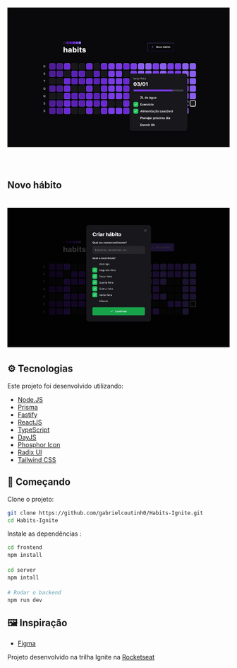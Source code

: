 <h1 align="center">
    <img alt="Preview Home" title="Preview Home" src=".github/Home.jpg" />
</h1>

<br>

## Novo hábito

<h1 align="center">
    <img alt="Preview Novo hábito" title="Preview Novo hábito" src=".github/NewHabit.jpg" />
</h1>

## ⚙️ Tecnologias

Este projeto foi desenvolvido utilizando:

- [Node.JS](https://nodejs.org/pt-br/)
- [Prisma](https://www.prisma.io/)
- [Fastify](https://www.fastify.io/)
- [ReactJS](https://reactjs.org/)
- [TypeScript](https://www.typescriptlang.org/)
- [DayJS](https://day.js.org/)
- [Phosphor Icon](https://phosphoricons.com/)
- [Radix UI](https://www.radix-ui.com/)
- [Tailwind CSS](https://tailwindcss.com/)

## 📌 Começando

Clone o projeto:

```bash
git clone https://github.com/gabrielcoutinh0/Habits-Ignite.git
cd Habits-Ignite
```

Instale as dependências :

```bash
cd frontend
npm install

cd server
npm intall

# Rodar o backend
npm run dev

```

## 🖼️ Inspiração

- [Figma](<https://www.figma.com/file/ArxVYcX7q7OUgCwdfBV6b7/Habits-(i)-(Community)?node-id=6%3A343>)

Projeto desenvolvido na trilha Ignite na [Rocketseat](https://www.rocketseat.com.br/)
